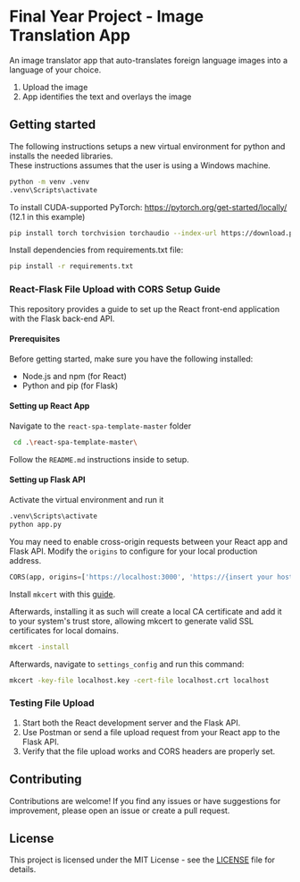 # Final Year Project - Image Translation App

An image translator app that auto-translates foreign language images into a language of your choice.
1) Upload the image
2) App identifies the text and overlays the image

## Getting started

The following instructions setups a new virtual environment for python and installs the needed libraries.  
These instructions assumes that the user is using a Windows machine.

```bash
python -m venv .venv
.venv\Scripts\activate
```

To install CUDA-supported PyTorch: https://pytorch.org/get-started/locally/
(12.1 in this example)

```bash
pip install torch torchvision torchaudio --index-url https://download.pytorch.org/whl/cu121
```

Install dependencies from requirements.txt file:
```bash
pip install -r requirements.txt
```

### React-Flask File Upload with CORS Setup Guide
This repository provides a guide to set up the React front-end application with the Flask back-end API.

#### Prerequisites
Before getting started, make sure you have the following installed:
- Node.js and npm (for React)
- Python and pip (for Flask)

#### Setting up React App
Navigate to the `react-spa-template-master` folder
```bash
 cd .\react-spa-template-master\
```
Follow the `README.md` instructions inside to setup.

#### Setting up Flask API
Activate the virtual environment and run it
```bash
.venv\Scripts\activate
python app.py
```

You may need to enable cross-origin requests between your React app and Flask API. Modify the `origins` to configure for your local production address.
```python
CORS(app, origins=['https://localhost:3000', 'https://{insert your hostname}}'])
```

Install `mkcert` with this [guide](https://github.com/FiloSottile/mkcert).

Afterwards, installing it as such will create a local CA certificate and add it to your system's trust store, allowing mkcert to generate valid SSL certificates for local domains.
```bash
mkcert -install
```

Afterwards, navigate to `settings_config` and run this command:
```bash
mkcert -key-file localhost.key -cert-file localhost.crt localhost
```

### Testing File Upload
1. Start both the React development server and the Flask API.
2. Use Postman or send a file upload request from your React app to the Flask API.
3. Verify that the file upload works and CORS headers are properly set.

## Contributing
Contributions are welcome! If you find any issues or have suggestions for improvement, please open an issue or create a pull request.

## License
This project is licensed under the MIT License - see the [LICENSE](LICENSE) file for details.
